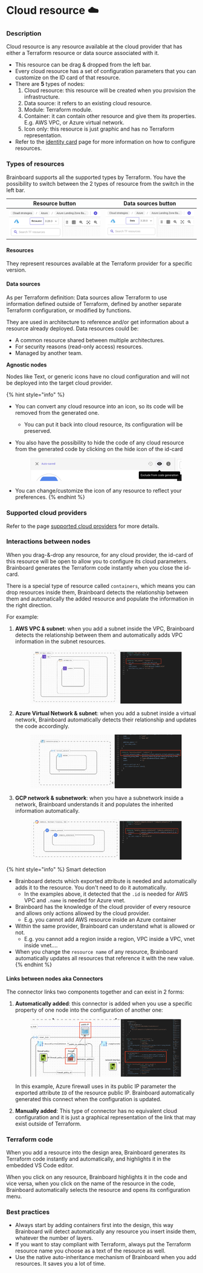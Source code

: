 # Cloud resource ☁️

### Description

Cloud resource is any resource available at the cloud provider that has either a Terraform resource or data source associated with it.

* This resource can be drag & dropped from the left bar.
* Every cloud resource has a set of configuration parameters that you can customize on the ID card of that resource.
* There are **5** types of nodes:
  1. Cloud resource: this resource will be created when you provision the infrastructure.
  2. Data source: it refers to an existing cloud resource.
  3. Module: Terraform module.
  4. Container: it can contain other resource and give them its properties. E.g. AWS VPC, or Azure virtual network.
  5. Icon only: this resource is just graphic and has no Terraform representation.
* Refer to the [identity card](id-card.md) page for more information on how to configure resources.

### Types of resources

Brainboard supports all the supported types by Terraform. You have the possibility to switch between the 2 types of resource from the switch in the left bar.

| Resource button                                            | Data sources button                                              |
| ---------------------------------------------------------- | ---------------------------------------------------------------- |
| ![resource button](../.gitbook/assets/resource-button.png) | ![data source button](../.gitbook/assets/data-source-button.png) |

#### Resources

They represent resources available at the Terraform provider for a specific version.

#### Data sources

As per Terraform definition: Data sources allow Terraform to use information defined outside of Terraform, defined by another separate Terraform configuration, or modified by functions.

They are used in architecture to reference and/or get information about a resource already deployed. Data resources could be:

* A common resource shared between multiple architectures.
* For security reasons (read-only access) resources.
* Managed by another team.

**Agnostic nodes**

Nodes like Text, or generic icons have no cloud configuration and will not be deployed into the target cloud provider.

{% hint style="info" %}


* You can convert any cloud resource into an icon, so its code will be removed from the generated one.
  * You can put it back into cloud resource, its configuration will be preserved.
*   You also have the possibility to hide the code of any cloud resource from the generated code by clicking on the hide icon of the id-card&#x20;

    <figure><img src="../.gitbook/assets/hide-resource-code.png" alt=""><figcaption></figcaption></figure>
* You can change/customize the icon of any resource to reflect your preferences.
{% endhint %}

### Supported cloud providers

Refer to the page [supported cloud providers](../cloud-providers/supported-cloud-providers.md) for more details.

### Interactions between nodes

When you drag-&-drop any resource, for any cloud provider, the id-card of this resource will be open to allow you to configure its cloud parameters. Brainboard generates the Terraform code instantly when you close the id-card.

There is a special type of resource called `containers`, which means you can drop resources inside them, Brainboard detects the relationship between them and automatically the added resource and populate the information in the right direction.

For example:

1.  **AWS VPC & subnet**: when you add a subnet inside the VPC, Brainboard detects the relationship between them and automatically adds VPC information in the subnet resources.&#x20;

    <figure><img src="../.gitbook/assets/aws-vpc.png" alt=""><figcaption></figcaption></figure>
2.  **Azure Virtual Network & subnet**: when you add a subnet inside a virtual network, Brainboard automatically detects their relationship and updates the code accordingly.&#x20;

    <figure><img src="../.gitbook/assets/azurerm-subnet.png" alt=""><figcaption></figcaption></figure>
3.  **GCP network & subnetwork**: when you have a subnetwork inside a network, Brainboard understands it and populates the inherited information automatically.&#x20;

    <figure><img src="../.gitbook/assets/gcp-subnetwork.png" alt=""><figcaption></figcaption></figure>

{% hint style="info" %}
Smart detection

* Brainboard detects which exported attribute is needed and automatically adds it to the resource. You don't need to do it automatically.
  * In the examples above, it detected that the `.id` is needed for AWS VPC and `.name` is needed for Azure vnet.
* Brainboard has the knowledge of the cloud provider of every resource and allows only actions allowed by the cloud provider.
  * E.g. you cannot add AWS resource inside an Azure container
* Within the same provider, Brainboard can understand what is allowed or not.
  * E.g. you cannot add a region inside a region, VPC inside a VPC, vnet inside vnet....
* When you change the `resource name` of any resource, Brainboard automatically updates all resources that reference it with the new value.
{% endhint %}

#### Links between nodes aka Connectors

The connector links two components together and can exist in 2 forms:

1.  **Automatically added**: this connector is added when you use a specific property of one node into the configuration of another one:&#x20;

    <figure><img src="../.gitbook/assets/connectors.png" alt=""><figcaption></figcaption></figure>

    In this example, Azure firewall uses in its public IP parameter the exported attribute `ID` of the resource public IP. Brainboard automatically generated this connect when the configuration is updated.
2. **Manually added**: This type of connector has no equivalent cloud configuration and it is just a graphical representation of the link that may exist outside of Terraform.

### Terraform code

When you add a resource into the design area, Brainboard generates its Terraform code instantly and automatically, and highlights it in the embedded VS Code editor.

When you click on any resource, Brainboard highlights it in the code and vice versa, when you click on the name of the resource in the code, Brainboard automatically selects the resource and opens its configuration menu.

### Best practices

* Always start by adding containers first into the design, this way Brainboard will detect automatically any resource you insert inside them, whatever the number of layers.
* If you want to stay compliant with Terraform, always put the Terraform resource name you choose as a text of the resource as well.
* Use the native auto-inheritance mechanism of Brainboard when you add resources. It saves you a lot of time.
